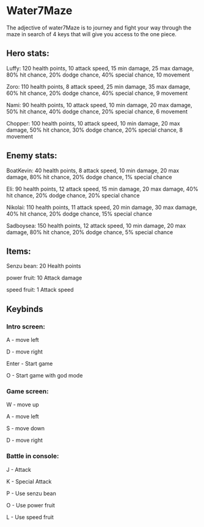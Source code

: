 # Water7Maze

The adjective of water7Maze is to journey and fight your way through the maze in search of 4 keys
that will give you access to the one piece.

## Hero stats:

Luffy: 120 health points, 10 attack speed, 15 min damage, 25 max damage, 80% hit chance, 20% dodge chance, 40% special
chance, 10 movement

Zoro: 110 health points, 8 attack speed, 25 min damage, 35 max damage, 60% hit chance, 20% dodge chance, 40% special
chance, 9 movement

Nami: 90 health points, 10 attack speed, 10 min damage, 20 max damage, 50% hit chance, 40% dodge chance, 20% special
chance, 6 movement

Chopper: 100 health points, 10 attack speed, 10 min damage, 20 max damage, 50% hit chance, 30% dodge chance, 20% special
chance, 8 movement

## Enemy stats:

BoatKevin: 40 health points, 8 attack speed, 10 min damage, 20 max damage, 80% hit chance, 20% dodge chance, 1% special
chance

Eli: 90 health points, 12 attack speed, 15 min damage, 20 max damage, 40% hit chance, 20% dodge chance, 20% special
chance

Nikolai: 110 health points, 11 attack speed, 20 min damage, 30 max damage, 40% hit chance, 20% dodge chance, 15% special
chance

Sadboysea: 150 health points, 12 attack speed, 10 min damage, 20 max damage, 80% hit chance, 20% dodge chance, 5%
special chance

## Items:

Senzu bean: 20 Health points

power fruit: 10 Attack damage

speed fruit: 1 Attack speed

## Keybinds

### Intro screen:

A - move left

D - move right

Enter - Start game

O - Start game with god mode

### Game screen:

W - move up

A - move left

S - move down

D - move right

### Battle in console:

J - Attack

K - Special Attack

P - Use senzu bean

O - Use power fruit

L - Use speed fruit
